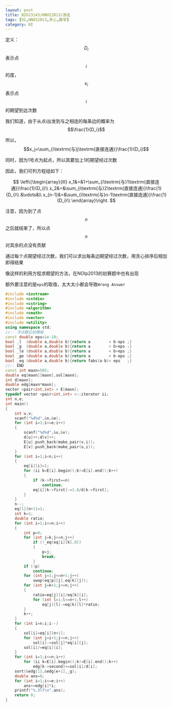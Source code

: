 ```yaml
---
layout: post
title: BZOJ3143/HNOI2013/游走
tags: [OI,HNOI2013,贪心,数学]
category: OI
---
```


定义：$$D_i$$表示点$$i$$的度，$$x_i$$表示点$$i$$的期望到达次数

我们知道，由于从点$i$出发到与之相连的每条边的概率为$$\frac{1}{D_i}$$

所以，$$x_j=\sum_{i\textrm{与}j\textrm{直接连通}}\frac{1}{D_i}$$

同时，因为1号点为起点，所以其要加上1的期望经过次数

因此，我们可列方程组如下：

$$
\left\{\begin{array}{lll}
x_1&=&1+\sum_{i\textrm{与}1\textrm{直接连通}}\frac{1}{D_i}\\
x_2&=&\sum_{i\textrm{与}2\textrm{直接连通}}\frac{1}{D_i}\\
&\vdots&\\
x_{n-1}&=&\sum_{i\textrm{与}n-1\textrm{直接连通}}\frac{1}{D_i}\\
\end{array}\right.
$$

注意，因为到了点$$n$$之后就结束了，所以点$$n$$对其余的点没有贡献

通过每个点期望经过次数，我们可以求出每条边期望经过次数，用贪心排序后相加即得结果

像这样的利用方程求期望的方法，在NOIp2013的初赛题中也有出现

额外要注意的是`eps`的取值，太大太小都会导致`Wrong Answer`

```cpp
#include <iostream>
#include <cstdio>
#include <cstring>
#include <algorithm>
#include <cmath>
#include <vector>
#include <utility>
using namespace std;
//-- 浮点数比较模板
const double eps=1e-10;
bool _l  (double a,double b){return a        < b-eps ;}
bool _g  (double a,double b){return a        > b+eps ;}
bool _le (double a,double b){return a        < b+eps ;}
bool _ge (double a,double b){return a        > b-eps ;}
bool _eq (double a,double b){return fabs(a-b)< eps   ;}
//-- END
const int maxn=505;
double eq[maxn][maxn],sol[maxn];
int d[maxn];
double edg[maxn*maxn];
vector <pair<int,int> > E[maxn];
typedef vector <pair<int,int> >::iterator ii;
int n,e;
int main()
{
    int u,v;
    scanf("%d%d",&n,&e);
    for (int i=1;i<=e;i++)
    {
        scanf("%d%d",&u,&v);
        d[u]++;d[v]++;
        E[u].push_back(make_pair(v,i));
        E[v].push_back(make_pair(u,i));
    }
    for (int i=1;i<n;i++)
    {
        eq[i][i]=1;
        for (ii k=E[i].begin();k!=E[i].end();k++)
        {
            if (k->first==n)
                continue;
            eq[i][k->first]-=1.0/d[k->first];
        }
    }
    n--;
    eq[1][n+1]=1;
    int k=1;
    double ratio;
    for (int i=1;i<=n;i++)
    {
        int p=0;
        for (int j=k;j<=n;j++)
            if (!_eq(eq[i][k],0))
            {
                p=j;
                break;
            }
        if (!p)
            continue;
        for (int j=1;j<=n+1;j++)
            swap(eq[p][j],eq[k][j]);
        for (int j=k+1;j<=n;j++)
        {
            ratio=eq[j][i]/eq[k][i];
            for (int l=1;l<=n+1;l++)
                eq[j][l]-=eq[k][l]*ratio;
        }
        k++;
    }
    for (int i=n;i;i--)
    {
        sol[i]=eq[i][n+1];
        for (int j=i+1;j<=n;j++)
            sol[i]-=sol[j]*eq[i][j];
        sol[i]/=eq[i][i];
    }
    for (int i=1;i<=n;i++)
        for (ii k=E[i].begin();k!=E[i].end();k++)
            edg[k->second]+=sol[i]/d[i];
    sort(&edg[1],&edg[e+1],_g);
    double ans=0;
    for (int i=1;i<=e;i++)
        ans+=edg[i]*i;
    printf("%.3lf\n",ans);
    return 0;
}
```
